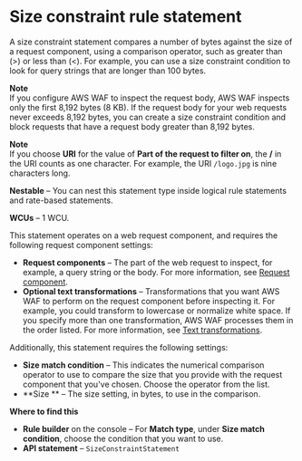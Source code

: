 # Size constraint rule statement<a name="waf-rule-statement-type-size-constraint-match"></a>

A size constraint statement compares a number of bytes against the size of a request component, using a comparison operator, such as greater than \(>\) or less than \(<\)\. For example, you can use a size constraint condition to look for query strings that are longer than 100 bytes\. 

**Note**  
If you configure AWS WAF to inspect the request body, AWS WAF inspects only the first 8,192 bytes \(8 KB\)\. If the request body for your web requests never exceeds 8,192 bytes, you can create a size constraint condition and block requests that have a request body greater than 8,192 bytes\. 

**Note**  
If you choose **URI** for the value of **Part of the request to filter on**, the **/** in the URI counts as one character\. For example, the URI `/logo.jpg` is nine characters long\.

**Nestable** – You can nest this statement type inside logical rule statements and rate\-based statements\. 

**WCUs** – 1 WCU\. 

This statement operates on a web request component, and requires the following request component settings: 
+ **Request components** – The part of the web request to inspect, for example, a query string or the body\. For more information, see [Request component](waf-rule-statement-fields.md#waf-rule-statement-request-component)\.
+ **Optional text transformations** – Transformations that you want AWS WAF to perform on the request component before inspecting it\. For example, you could transform to lowercase or normalize white space\. If you specify more than one transformation, AWS WAF processes them in the order listed\. For more information, see [Text transformations](waf-rule-statement-fields.md#waf-rule-statement-transformation)\.

Additionally, this statement requires the following settings: 
+ **Size match condition** – This indicates the numerical comparison operator to use to compare the size that you provide with the request component that you've chosen\. Choose the operator from the list\.
+ **Size ** – The size setting, in bytes, to use in the comparison\. 

**Where to find this**
+ **Rule builder** on the console – For **Match type**, under **Size match condition**, choose the condition that you want to use\.
+ **API statement** – `SizeConstraintStatement`